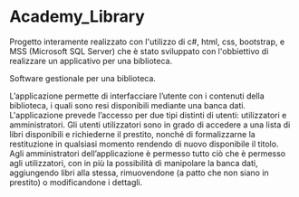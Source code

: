 # Academy_Library

Progetto interamente realizzato con l'utilizzo di c#, html, css, bootstrap, e MSS (Microsoft SQL Server) che è stato sviluppato con l'obbiettivo di realizzare un 
applicativo per una biblioteca. 

Software gestionale per una biblioteca. 

L’applicazione permette di interfacciare l’utente con i contenuti della biblioteca, i quali sono resi disponibili mediante una banca dati. 
L'applicazione prevede l’accesso per due tipi distinti di utenti: utilizzatori e amministratori. 
Gli utenti utilizzatori sono in grado di accedere a una lista di libri disponibili e richiederne il prestito, nonché di formalizzarne la restituzione in qualsiasi momento rendendo di nuovo disponibile il titolo. 
Agli amministratori dell’applicazione è permesso tutto ciò che è permesso agli utilizzatori, con in più la possibilità di manipolare la banca dati, aggiungendo libri alla stessa, rimuovendone (a patto che non siano in prestito)
o modificandone i dettagli. 

